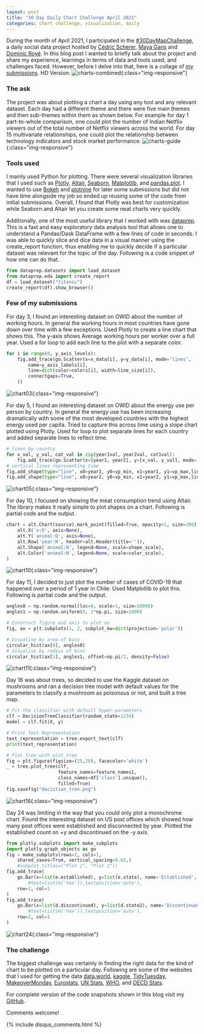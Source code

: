 ```yaml
---
layout: post
title: "30 Day Daily Chart Challenge April 2021"
categories: chart challenge, visualization, daily
---
```

During the month of April 2021, I participated in the [#30DayMapChallenge](https://github.com/Z3tt/30DayChartChallenge_Collection2021), a daily social data project hosted by [Cédric Scherer](https://github.com/z3tt), [Maya Gans](https://github.com/MayaGans) and [Dominic Royé](https://github.com/dominicroye). In this blog post I wanted to briefly talk about the project and share my experience, learnings in terms of data and tools used, and challenges faced. However, before I delve into that, here is a collage of [my submissions](/images/Challenges-and-Competitions/2021-04-Charts-Combined2.jpg). 
HD Version: ![charts-combined](/images/competitions/2021-04-Charts-Combined2.jpg){:class="img-responsive"}

### The ask
The project was about plotting a chart a day using any tool and any relevant dataset. Each day had a different theme and there were five main themes and then sub-themes within them as shown below. For example for day 1 part-to-whole comparison, one could plot the number of Indian Netflix viewers out of the total number of Netflix viewers across the world. For day 15 multivariate relationships, one could plot the relationship between technology indicators and stock market performance. 
![charts-guide](/images/competitions/2021-04-Charts-Combined3.png){:class="img-responsive"}

### Tools used
I mainly used Python for plotting. There were several visualization libraries that I used such as [Plotly](https://plotly.com/python/), [Altair](https://altair-viz.github.io/), [Seaborn](https://seaborn.pydata.org/), [Matplotlib](https://matplotlib.org/), and [pandas.plot](https://pandas.pydata.org/pandas-docs/stable/reference/api/pandas.DataFrame.plot.html). I wanted to use [Bokeh](https://docs.bokeh.org/en/latest/docs/gallery.html) and [plotnine](https://plotnine.readthedocs.io/en/stable/) for later some submissions but did not have time alongside my job so ended up reusing some of the code from initial submissions. Overall, I found that Plotly was best for customization while Seaborn and Altair let you create some neat charts very quickly.

Additionally, one of the most useful library that I worked with was [dataprep](https://pypi.org/project/dataprep/). This is a fast and easy exploratory data analysis tool that allows one to understand a Pandas/Dask DataFrame with a few lines of code in seconds. I was able to quickly slice and dice data in a visual manner using the create_report function, thus enabling me to quickly decide if a particular dataset was relevant for the topic of the day. Following is a code snippet of how one can do that. 

```python
from dataprep.datasets import load_dataset
from dataprep.eda import create_report
df = load_dataset("titanic")
create_report(df).show_browser()
```

### Few of my submissions
For day 3, I found an interesting dataset on OWID about the number of working hours. In general the working hours in most countries have gone down over time with a few exceptions. Used Plotly to create a line chart that shows this. The y-axis shows Average working hours per worker over a full year. Used a for loop to add each line to the plot with a separate color. 
```python
for i in range(0, y_axis_levels):
    fig.add_trace(go.Scatter(x=x_data[i], y=y_data[i], mode='lines',
        name=y_axis_labels[i],
        line=dict(color=colors[i], width=line_size[i]),
        connectgaps=True,
    ))
```
![chart03](/images/charts/2021-04-03.png){:class="img-responsive"} 

For day 5, I found an interesting dataset on OWID about the energy use per person by country. In general the energy use has been increasing dramatically with some of the most developed countries with the highest energy used per capita. Tried to capture this across time using a slope chart plotted using Plotly. Used for loop to plot separate lines for each country and added separate lines to reflect time. 
```python
# lines by country
for x_val, y_val, cat_val in zip(year1val, year2val, cat1val):
    fig.add_trace(go.Scatter(x=[year1, year2], y=[x_val, y_val], mode='lines+markers+text', text=[cat_val, cat_val], textposition=['middle left', 'middle right'] ))
# vertical lines representing time
fig.add_shape(type="line", x0=year1, y0=vp_min, x1=year1, y1=vp_max,line=dict(color="Grey",width=2))
fig.add_shape(type="line", x0=year2, y0=vp_min, x1=year2, y1=vp_max,line=dict(color="Grey",width=2))
```
![chart05](/images/charts/2021-04-05.png){:class="img-responsive"} 

For day 10, I focused on showing the meat consumption trend using Altair. The library makes it really simple to plot shapes on a chart. Following is partial code and the output. 
```python
chart = alt.Chart(source).mark_point(filled=True, opacity=1, size=100).encode(
    alt.X('x:O', axis=None),
    alt.Y('animal:O', axis=None),
    alt.Row('year:N', header=alt.Header(title='')),
    alt.Shape('animal:N', legend=None, scale=shape_scale),
    alt.Color('animal:N', legend=None, scale=color_scale),
)
```
![chart10](/images/charts/2021-04-10.png){:class="img-responsive"} 

For day 11, I decided to just plot the number of cases of COVID-19 that happened over a period of 1 year in Chile. Used Matplotlib to plot this. Following is partial code and the output. 
```python
angles0 = np.random.normal(loc=0, scale=1, size=10000)
angles1 = np.random.uniform(0, 2*np.pi, size=1000)

# Construct figure and axis to plot on
fig, ax = plt.subplots(1, 2, subplot_kw=dict(projection='polar'))

# Visualise by area of bins
circular_hist(ax[0], angles0)
# Visualise by radius of bins
circular_hist(ax[1], angles1, offset=np.pi/2, density=False)
```
![chart11](/images/charts/2021-04-11.png){:class="img-responsive"} 

Day 16 was about trees, so decided to use the Kaggle dataset on mushrooms and ran a decision tree model with default values for the parameters to classify a mushroom as poisonous or not, and built a  tree map. 
```python
# Fit the classifier with default hyper-parameters
clf = DecisionTreeClassifier(random_state=1234)
model = clf.fit(X, y)

# Print Text Representation
text_representation = tree.export_text(clf)
print(text_representation)

# Plot Tree with plot_tree
fig = plt.figure(figsize=(25,20), facecolor='white')
_ = tree.plot_tree(clf, 
                   feature_names=feature_names1,  
                   class_names=df['class'].unique(),
                   filled=True)
fig.savefig("decistion_tree.png")
```
![chart16](/images/charts/2021-04-16.png){:class="img-responsive"} 

Day 24 was limiting in the way that you could only plot a monochrome chart. Found the interesting dataset on US post offices which showed how many post offices were established and disconnected by year. Plotted the established count on +y and discontinued on the -y axis. 
```python
from plotly.subplots import make_subplots
import plotly.graph_objects as go
fig = make_subplots(rows=2, cols=1,
    shared_xaxes=True, vertical_spacing=0.02,)
    #subplot_titles=("Plot 1", "Plot 2"))
fig.add_trace(
    go.Bar(x=list(e.established), y=list(e.state), name='Established', marker_color=chosen_color),
        #text=list(m['hex']),textposition='auto'),
    row=1, col=1
)
fig.add_trace(
    go.Bar(x=list(d.discontinued), y=list(d.state2), name='Discontinued', marker_color=chosen_color),
        #text=list(m['hex']),textposition='auto'),
    row=2, col=1
)
```
![chart24](/images/charts/2021-04-24.png){:class="img-responsive"} 

### The challenge
The biggest challenge was certainly in finding the right data for the kind of chart to be plotted on a particular day. Following are some of the websites that I used for getting the data [data.world](https://data.world/), [kaggle](https://www.kaggle.com/datasets), [TidyTuesday](https://github.com/rfordatascience/tidytuesday/tree/master/data/2021), [MakeoverMonday](https://www.makeovermonday.co.uk/data/), 
[Eurostats](https://ec.europa.eu/eurostat), [UN Stats](https://unstats.un.org/home/), [WHO](https://www.who.int/data/collections), and [OECD Stats](https://stats.oecd.org/). 

For complete version of the code snapshots shown in this blog visit my [GitHub](https://github.com/vivekparasharr/Challenges-and-Competitions/tree/main/30DayChartChallenge). 

Comments welcome!

{% include disqus_comments.html %}
